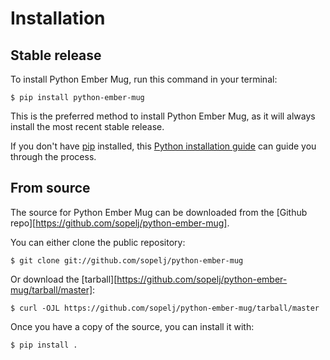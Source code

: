 # Installation

## Stable release

To install Python Ember Mug, run this command in your
terminal:

``` console
$ pip install python-ember-mug
```

This is the preferred method to install Python Ember Mug, as it will always install the most recent stable release.

If you don't have [pip][] installed, this [Python installation guide][]
can guide you through the process.

## From source

The source for Python Ember Mug can be downloaded from
the [Github repo][https://github.com/sopelj/python-ember-mug].

You can either clone the public repository:

``` console
$ git clone git://github.com/sopelj/python-ember-mug
```

Or download the [tarball][https://github.com/sopelj/python-ember-mug/tarball/master]:

``` console
$ curl -OJL https://github.com/sopelj/python-ember-mug/tarball/master
```

Once you have a copy of the source, you can install it with:

``` console
$ pip install .
```

  [pip]: https://pip.pypa.io
  [Python installation guide]: http://docs.python-guide.org/en/latest/starting/installation/
  [Github repo]: https://github.com/%7B%7B%20cookiecutter.github_username%20%7D%7D/%7B%7B%20cookiecutter.project_slug%20%7D%7D
  [tarball]: https://github.com/%7B%7B%20cookiecutter.github_username%20%7D%7D/%7B%7B%20cookiecutter.project_slug%20%7D%7D/tarball/master

